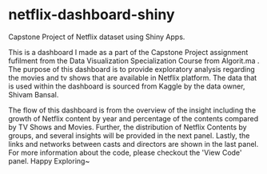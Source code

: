 # netflix-dashboard-shiny
Capstone Project of Netflix dataset using Shiny Apps.

This is a dashboard I made as a part of the Capstone Project assignment fufilment from the Data Visualization Specialization Course from Algorit.ma . The purpose of this dashboard is to provide exploratory analysis regarding the movies and tv shows that are available in Netflix platform. The data that is used within the dashboard is sourced from Kaggle by the data owner, Shivam Bansal.

The flow of this dashboard is from the overview of the insight including the growth of Netflix content by year and percentage of the contents compared by TV Shows and Movies. Further, the distribution of Netflix Contents by groups, and several insights will be provided in the next panel. Lastly, the links and networks between casts and directors are shown in the last panel. For more information about the code, please checkout the 'View Code' panel. Happy Exploring~
